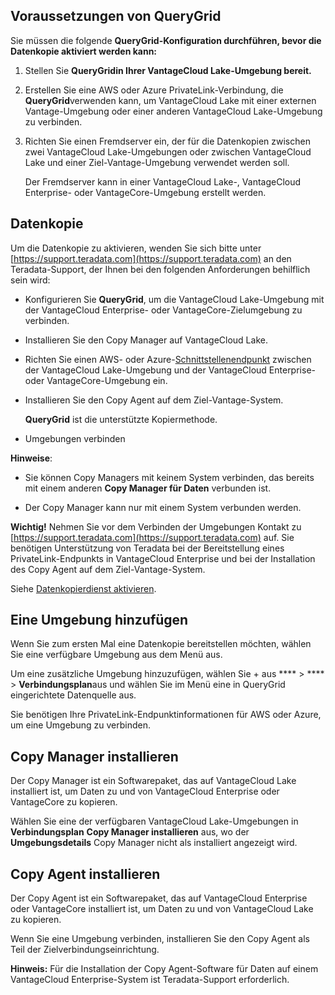 ## Voraussetzungen von QueryGrid


Sie müssen die folgende **QueryGrid-Konfiguration durchführen, bevor die Datenkopie aktiviert werden kann:**

1.  Stellen Sie **QueryGridin Ihrer VantageCloud Lake-Umgebung bereit.**


1.  Erstellen Sie eine AWS oder Azure PrivateLink-Verbindung, die **QueryGrid**verwenden kann, um VantageCloud Lake mit einer externen Vantage-Umgebung oder einer anderen VantageCloud Lake-Umgebung zu verbinden.


1.  Richten Sie einen Fremdserver ein, der für die Datenkopien zwischen zwei VantageCloud Lake-Umgebungen oder zwischen VantageCloud Lake und einer Ziel-Vantage-Umgebung verwendet werden soll.

    Der Fremdserver kann in einer VantageCloud Lake-, VantageCloud Enterprise- oder VantageCore-Umgebung erstellt werden.


## Datenkopie


Um die Datenkopie zu aktivieren, wenden Sie sich bitte unter [https://support.teradata.com](https://support.teradata.com) an den Teradata-Support, der Ihnen bei den folgenden Anforderungen behilflich sein wird:

-   Konfigurieren Sie **QueryGrid**, um die VantageCloud Lake-Umgebung mit der VantageCloud Enterprise- oder VantageCore-Zielumgebung zu verbinden.


-   Installieren Sie den Copy Manager auf VantageCloud Lake.


-   Richten Sie einen AWS- oder Azure-[Schnittstellenendpunkt](dvp1707442265467.md) zwischen der VantageCloud Lake-Umgebung und der VantageCloud Enterprise- oder VantageCore-Umgebung ein.


-   Installieren Sie den Copy Agent auf dem Ziel-Vantage-System.

    **QueryGrid** ist die unterstützte Kopiermethode.


-   Umgebungen verbinden


**Hinweise**:

-   Sie können Copy Managers mit keinem System verbinden, das bereits mit einem anderen **Copy Manager für Daten** verbunden ist.


-   Der Copy Manager kann nur mit einem System verbunden werden.


**Wichtig!** Nehmen Sie vor dem Verbinden der Umgebungen Kontakt zu [https://support.teradata.com](https://support.teradata.com) auf. Sie benötigen Unterstützung von Teradata bei der Bereitstellung eines PrivateLink-Endpunkts in VantageCloud Enterprise und bei der Installation des Copy Agent auf dem Ziel-Vantage-System.

Siehe [Datenkopierdienst aktivieren](https://docs.teradata.com/access/sources/dita/topic?dita:topicPath=zmv1694773546514.dita&utm_source=console&utm_medium=iph).

## Eine Umgebung hinzufügen


Wenn Sie zum ersten Mal eine Datenkopie bereitstellen möchten, wählen Sie eine verfügbare Umgebung aus dem Menü aus.

Um eine zusätzliche Umgebung hinzuzufügen, wählen Sie + aus **** > **** > **Verbindungsplan**aus und wählen Sie im Menü eine in QueryGrid eingerichtete Datenquelle aus.

Sie benötigen Ihre PrivateLink-Endpunktinformationen für AWS oder Azure, um eine Umgebung zu verbinden.

## Copy Manager installieren


Der Copy Manager ist ein Softwarepaket, das auf VantageCloud Lake installiert ist, um Daten zu und von VantageCloud Enterprise oder VantageCore zu kopieren.

Wählen Sie eine der verfügbaren VantageCloud Lake-Umgebungen in **Verbindungsplan** **Copy Manager installieren** aus, wo der **Umgebungsdetails** Copy Manager nicht als installiert angezeigt wird.

## Copy Agent installieren


Der Copy Agent ist ein Softwarepaket, das auf VantageCloud Enterprise oder VantageCore installiert ist, um Daten zu und von VantageCloud Lake zu kopieren.

Wenn Sie eine Umgebung verbinden, installieren Sie den Copy Agent als Teil der Zielverbindungseinrichtung.

**Hinweis:** Für die Installation der Copy Agent-Software für Daten auf einem VantageCloud Enterprise-System ist Teradata-Support erforderlich.

